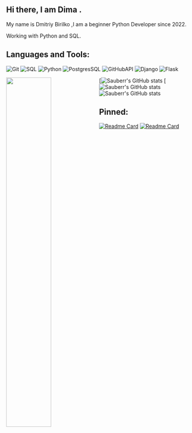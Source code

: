 
## Hi there, I am Dima .
My name is Dmitriy Birilko ,I am a beginner Python Developer since 2022.

Working with Python and SQL.

## Languages and Tools:
![Git](https://img.shields.io/badge/-Git-090909?style=for-the-badge&logo=git)
![SQL](https://img.shields.io/badge/-SQL-090909?style=for-the-badge&logo=sql)
![Python](https://img.shields.io/badge/-Python-090909?style=for-the-badge&logo=python)
![PostgresSQL](https://img.shields.io/badge/-PostgresSQL-090909?style=for-the-badge&logo=https://raw.githubusercontent.com/github/explore/80688e429a7d4ef2fca1e82350fe8e3517d3494d/topics/postgresql/postgresql.png)
![GitHubAPI](https://img.shields.io/badge/-GitHubAPI-090909?style=for-the-badge&logo=githubapi)
![Django](https://img.shields.io/badge/-Django-090909?style=for-the-badge&logo=django)
![Flask](https://img.shields.io/badge/-Flask-090909?style=for-the-badge&logo=flask)


<img align="left" width="49%" src="https://github-readme-stats.vercel.app/api/top-langs/?username=sauberr&langs_count=8&layout=compact&theme=merko" />

[![Sauberr's GitHub stats](https://github-readme-stats.vercel.app/api?username=sauberr&show_icons=true&theme=merko)
[![Sauberr's GitHub stats](https://github-readme-stats-git-masterrstaa-rickstaa.vercel.app/api?username=sauberr&&show_icons=true&theme=dark)
![Sauberr's GitHub stats](https://github-readme-stats.vercel.app/api?username=sauberr&show_icons=true&theme=merko)






 ## Pinned:
[![Readme Card](https://github-readme-stats.vercel.app/api/pin/?username=sauberr&repo=python_testing.py)](https://github.com/sauberr/python_testing.py)
[![Readme Card](https://github-readme-stats.vercel.app/api/pin/?username=sauberr&repo=Discord_Bot.py)](https://github.com/sauberr/Discord_Bot.py)
